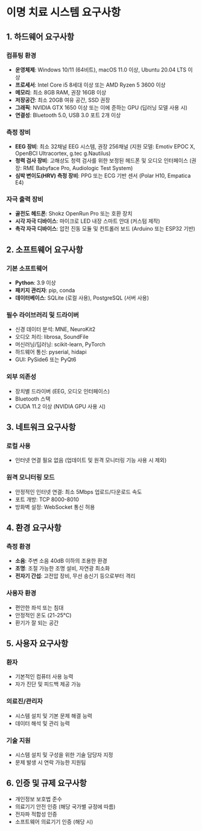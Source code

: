 # 이명 치료 시스템 요구사항

## 1. 하드웨어 요구사항

### 컴퓨팅 환경
- **운영체제**: Windows 10/11 (64비트), macOS 11.0 이상, Ubuntu 20.04 LTS 이상
- **프로세서**: Intel Core i5 8세대 이상 또는 AMD Ryzen 5 3600 이상
- **메모리**: 최소 8GB RAM, 권장 16GB 이상
- **저장공간**: 최소 20GB 여유 공간, SSD 권장
- **그래픽**: NVIDIA GTX 1650 이상 또는 이에 준하는 GPU (딥러닝 모델 사용 시)
- **연결성**: Bluetooth 5.0, USB 3.0 포트 2개 이상

### 측정 장비
- **EEG 장비**: 최소 32채널 EEG 시스템, 권장 256채널 (지원 모델: Emotiv EPOC X, OpenBCI Ultracortex, g.tec g.Nautilus)
- **청력 검사 장비**: 고해상도 청력 검사를 위한 보정된 헤드폰 및 오디오 인터페이스 (권장: RME Babyface Pro, Audiologic Test System)
- **심박 변이도(HRV) 측정 장비**: PPG 또는 ECG 기반 센서 (Polar H10, Empatica E4)

### 자극 출력 장비
- **골전도 헤드폰**: Shokz OpenRun Pro 또는 호환 장치
- **시각 자극 디바이스**: 마이크로 LED 내장 스마트 안대 (커스텀 제작)
- **촉각 자극 디바이스**: 압전 진동 모듈 및 컨트롤러 보드 (Arduino 또는 ESP32 기반)

## 2. 소프트웨어 요구사항

### 기본 소프트웨어
- **Python**: 3.9 이상
- **패키지 관리자**: pip, conda
- **데이터베이스**: SQLite (로컬 사용), PostgreSQL (서버 사용)

### 필수 라이브러리 및 드라이버
- 신경 데이터 분석: MNE, NeuroKit2
- 오디오 처리: librosa, SoundFile
- 머신러닝/딥러닝: scikit-learn, PyTorch
- 하드웨어 통신: pyserial, hidapi
- GUI: PySide6 또는 PyQt6

### 외부 의존성
- 장치별 드라이버 (EEG, 오디오 인터페이스)
- Bluetooth 스택
- CUDA 11.2 이상 (NVIDIA GPU 사용 시)

## 3. 네트워크 요구사항

### 로컬 사용
- 인터넷 연결 필요 없음 (업데이트 및 원격 모니터링 기능 사용 시 제외)

### 원격 모니터링 모드
- 안정적인 인터넷 연결: 최소 5Mbps 업로드/다운로드 속도
- 포트 개방: TCP 8000-8010
- 방화벽 설정: WebSocket 통신 허용

## 4. 환경 요구사항

### 측정 환경
- **소음**: 주변 소음 40dB 이하의 조용한 환경
- **조명**: 조절 가능한 조명 설비, 자연광 최소화
- **전자기 간섭**: 고전압 장비, 무선 송신기 등으로부터 격리

### 사용자 환경
- 편안한 좌석 또는 침대
- 안정적인 온도 (21-25°C)
- 환기가 잘 되는 공간

## 5. 사용자 요구사항

### 환자
- 기본적인 컴퓨터 사용 능력
- 자가 진단 및 피드백 제공 가능

### 의료진/관리자
- 시스템 설치 및 기본 문제 해결 능력
- 데이터 해석 및 관리 능력

### 기술 지원
- 시스템 설치 및 구성을 위한 기술 담당자 지정
- 문제 발생 시 연락 가능한 지원팀

## 6. 인증 및 규제 요구사항

- 개인정보 보호법 준수
- 의료기기 안전 인증 (해당 국가별 규정에 따름)
- 전자파 적합성 인증
- 소프트웨어 의료기기 인증 (해당 시)

